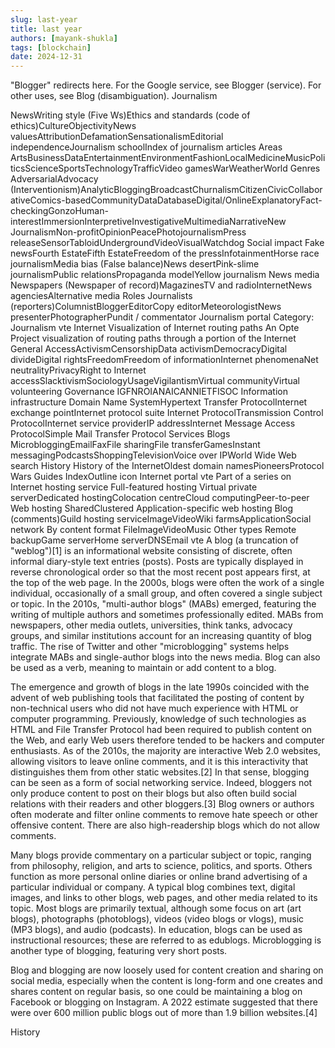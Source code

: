 ```yaml
---
slug: last-year
title: last year
authors: [mayank-shukla]
tags: [blockchain]
date: 2024-12-31
---
```


"Blogger" redirects here. For the Google service, see Blogger (service). For other uses, see Blog (disambiguation).
Journalism

NewsWriting style (Five Ws)Ethics and standards (code of ethics)CultureObjectivityNews valuesAttributionDefamationSensationalismEditorial independenceJournalism schoolIndex of journalism articles
Areas
ArtsBusinessDataEntertainmentEnvironmentFashionLocalMedicineMusicPoliticsScienceSportsTechnologyTrafficVideo gamesWarWeatherWorld
Genres
AdversarialAdvocacy (Interventionism)AnalyticBloggingBroadcastChurnalismCitizenCivicCollaborativeComics-basedCommunityDataDatabaseDigital/OnlineExplanatoryFact-checkingGonzoHuman-interestImmersionInterpretiveInvestigativeMultimediaNarrativeNew JournalismNon-profitOpinionPeacePhotojournalismPress releaseSensorTabloidUndergroundVideoVisualWatchdog
Social impact
Fake newsFourth EstateFifth EstateFreedom of the pressInfotainmentHorse race journalismMedia bias (False balance)News desertPink-slime journalismPublic relationsPropaganda modelYellow journalism
News media
Newspapers (Newspaper of record)MagazinesTV and radioInternetNews agenciesAlternative media
Roles
Journalists (reporters)ColumnistBloggerEditorCopy editorMeteorologistNews presenterPhotographerPundit / commentator
 Journalism portal
Category: Journalism
vte
Internet
Visualization of Internet routing paths
An Opte Project visualization of routing paths through a portion of the Internet
General
AccessActivismCensorshipData activismDemocracyDigital divideDigital rightsFreedomFreedom of informationInternet phenomenaNet neutralityPrivacyRight to Internet accessSlacktivismSociologyUsageVigilantismVirtual communityVirtual volunteering
Governance
IGFNROIANAICANNIETFISOC
Information infrastructure
Domain Name SystemHypertext Transfer ProtocolInternet exchange pointInternet protocol suite Internet ProtocolTransmission Control ProtocolInternet service providerIP addressInternet Message Access ProtocolSimple Mail Transfer Protocol
Services
Blogs MicrobloggingEmailFaxFile sharingFile transferGamesInstant messagingPodcastsShoppingTelevisionVoice over IPWorld Wide Web search
History
History of the InternetOldest domain namesPioneersProtocol Wars
Guides
 IndexOutline
icon Internet portal
vte
Part of a series on
Internet hosting service
Full-featured hosting
Virtual private serverDedicated hostingColocation centreCloud computingPeer-to-peer
Web hosting
SharedClustered
Application-specific web hosting
Blog (comments)Guild hosting serviceImageVideoWiki farmsApplicationSocial network
By content format
FileImageVideoMusic
Other types
Remote backupGame serverHome serverDNSEmail
vte
A blog (a truncation of "weblog")[1] is an informational website consisting of discrete, often informal diary-style text entries (posts). Posts are typically displayed in reverse chronological order so that the most recent post appears first, at the top of the web page. In the 2000s, blogs were often the work of a single individual, occasionally of a small group, and often covered a single subject or topic. In the 2010s, "multi-author blogs" (MABs) emerged, featuring the writing of multiple authors and sometimes professionally edited. MABs from newspapers, other media outlets, universities, think tanks, advocacy groups, and similar institutions account for an increasing quantity of blog traffic. The rise of Twitter and other "microblogging" systems helps integrate MABs and single-author blogs into the news media. Blog can also be used as a verb, meaning to maintain or add content to a blog.

The emergence and growth of blogs in the late 1990s coincided with the advent of web publishing tools that facilitated the posting of content by non-technical users who did not have much experience with HTML or computer programming. Previously, knowledge of such technologies as HTML and File Transfer Protocol had been required to publish content on the Web, and early Web users therefore tended to be hackers and computer enthusiasts. As of the 2010s, the majority are interactive Web 2.0 websites, allowing visitors to leave online comments, and it is this interactivity that distinguishes them from other static websites.[2] In that sense, blogging can be seen as a form of social networking service. Indeed, bloggers not only produce content to post on their blogs but also often build social relations with their readers and other bloggers.[3] Blog owners or authors often moderate and filter online comments to remove hate speech or other offensive content. There are also high-readership blogs which do not allow comments.

Many blogs provide commentary on a particular subject or topic, ranging from philosophy, religion, and arts to science, politics, and sports. Others function as more personal online diaries or online brand advertising of a particular individual or company. A typical blog combines text, digital images, and links to other blogs, web pages, and other media related to its topic. Most blogs are primarily textual, although some focus on art (art blogs), photographs (photoblogs), videos (video blogs or vlogs), music (MP3 blogs), and audio (podcasts). In education, blogs can be used as instructional resources; these are referred to as edublogs. Microblogging is another type of blogging, featuring very short posts.

Blog and blogging are now loosely used for content creation and sharing on social media, especially when the content is long-form and one creates and shares content on regular basis, so one could be maintaining a blog on Facebook or blogging on Instagram. A 2022 estimate suggested that there were over 600 million public blogs out of more than 1.9 billion websites.[4]

History